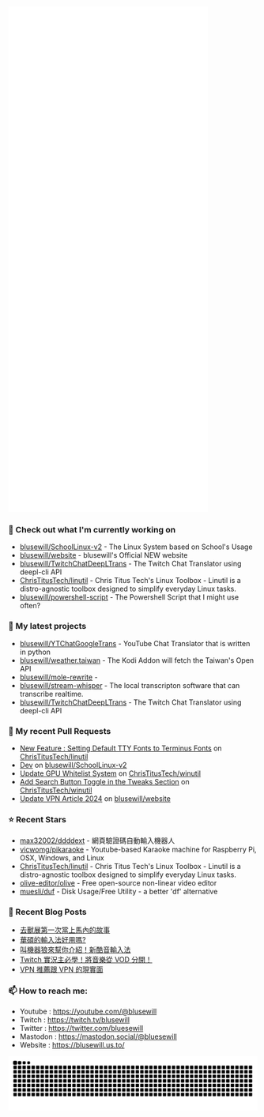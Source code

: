 <p align="left"><img src="https://raw.githubusercontent.com/blusewill/blusewill/main/github-metrics.svg" /></p>

### 👷 Check out what I'm currently working on

- [blusewill/SchoolLinux-v2](https://github.com/blusewill/SchoolLinux-v2) - The Linux System based on School&#39;s Usage
- [blusewill/website](https://github.com/blusewill/website) - blusewill&#39;s Official NEW website
- [blusewill/TwitchChatDeepLTrans](https://github.com/blusewill/TwitchChatDeepLTrans) - The Twitch Chat Translator using deepl-cli API
- [ChrisTitusTech/linutil](https://github.com/ChrisTitusTech/linutil) - Chris Titus Tech&#39;s Linux Toolbox - Linutil is a distro-agnostic toolbox designed to simplify everyday Linux tasks.
- [blusewill/powershell-script](https://github.com/blusewill/powershell-script) - The Powershell Script that I might use often?
### 🌱 My latest projects

- [blusewill/YTChatGoogleTrans](https://github.com/blusewill/YTChatGoogleTrans) - YouTube Chat Translator that is written in python
- [blusewill/weather.taiwan](https://github.com/blusewill/weather.taiwan) - The Kodi Addon will fetch the Taiwan&#39;s Open API
- [blusewill/mole-rewrite](https://github.com/blusewill/mole-rewrite) - 
- [blusewill/stream-whisper](https://github.com/blusewill/stream-whisper) - The local transcripton software that can transcribe realtime.
- [blusewill/TwitchChatDeepLTrans](https://github.com/blusewill/TwitchChatDeepLTrans) - The Twitch Chat Translator using deepl-cli API
### 🔨 My recent Pull Requests

- [New Feature : Setting Default TTY Fonts to Terminus Fonts](https://github.com/ChrisTitusTech/linutil/pull/698) on [ChrisTitusTech/linutil](https://github.com/ChrisTitusTech/linutil)
- [Dev](https://github.com/blusewill/SchoolLinux-v2/pull/18) on [blusewill/SchoolLinux-v2](https://github.com/blusewill/SchoolLinux-v2)
- [Update GPU Whitelist System](https://github.com/ChrisTitusTech/winutil/pull/2178) on [ChrisTitusTech/winutil](https://github.com/ChrisTitusTech/winutil)
- [Add Search Button Toggle in the Tweaks Section](https://github.com/ChrisTitusTech/winutil/pull/2162) on [ChrisTitusTech/winutil](https://github.com/ChrisTitusTech/winutil)
- [Update VPN Article 2024](https://github.com/blusewill/website/pull/5) on [blusewill/website](https://github.com/blusewill/website)
### ⭐ Recent Stars

- [max32002/ddddext](https://github.com/max32002/ddddext) - 網頁驗證碼自動輸入機器人
- [vicwomg/pikaraoke](https://github.com/vicwomg/pikaraoke) - Youtube-based Karaoke machine for Raspberry Pi, OSX, Windows, and Linux
- [ChrisTitusTech/linutil](https://github.com/ChrisTitusTech/linutil) - Chris Titus Tech&#39;s Linux Toolbox - Linutil is a distro-agnostic toolbox designed to simplify everyday Linux tasks.
- [olive-editor/olive](https://github.com/olive-editor/olive) - Free open-source non-linear video editor
- [muesli/duf](https://github.com/muesli/duf) - Disk Usage/Free Utility - a better &#39;df&#39; alternative
### 📰 Recent Blog Posts

- [去獸展第一次當上馬內的故事](https://blusewill.us.to/zh-tw/posts/72bdecb/)
- [華碩的輸入法好用嗎?](https://blusewill.us.to/zh-tw/posts/5c6d06b/)
- [叫機器狼來幫你介紹！新酷音輸入法](https://blusewill.us.to/zh-tw/posts/202995c/)
- [Twitch 實況主必學！將音樂從 VOD 分開！](https://blusewill.us.to/zh-tw/posts/6e86ed2/)
- [VPN 推薦跟 VPN 的現實面](https://blusewill.us.to/zh-tw/posts/5101730/)
### 📫 How to reach me:
  - Youtube   : <https://youtube.com/@blusewill>
  - Twitch    : <https://twitch.tv/blusewill>
  - Twitter   : <https://twitter.com/bluesewill>
  - Mastodon  : <https://mastodon.social/@bluesewill>
  - Website   : <https://blusewill.us.to/>

<p align="center"><a href="https://github.com/Platane/snk">
  <img align="center" src="https://raw.githubusercontent.com/blusewill/blusewill/output/github-contribution-grid-snake-dark.svg" />
</a></p>

